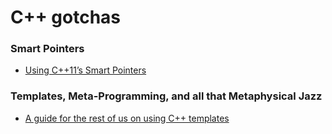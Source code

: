 # C++ gotchas

### Smart Pointers
- [Using C++11’s Smart Pointers](http://umich.edu/~eecs381/handouts/C++11_smart_ptrs.pdf)

### Templates, Meta-Programming, and all that Metaphysical Jazz
- [A guide for the rest of us on using C++ templates](https://github.com/MCGallaspy/dr_strangetemplate)
